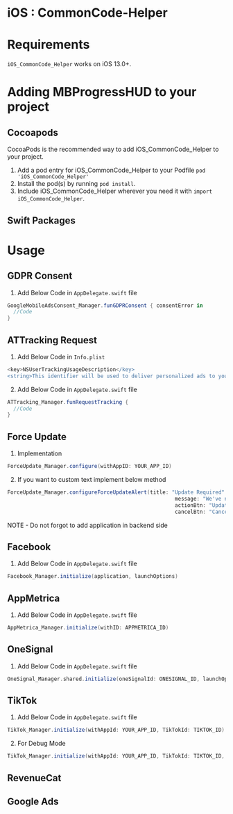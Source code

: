 # iOS : CommonCode-Helper

# Requirements
`iOS_CommonCode_Helper` works on iOS 13.0+.

# Adding MBProgressHUD to your project

## Cocoapods
CocoaPods is the recommended way to add iOS_CommonCode_Helper to your project.

1. Add a pod entry for iOS_CommonCode_Helper to your Podfile `pod 'iOS_CommonCode_Helper'`
2. Install the pod(s) by running `pod install`.
3. Include iOS_CommonCode_Helper wherever you need it with `import iOS_CommonCode_Helper`.

## Swift Packages



# Usage
## GDPR Consent
1. Add Below Code in `AppDelegate.swift` file
```groovy
GoogleMobileAdsConsent_Manager.funGDPRConsent { consentError in
  //Code
}
```

## ATTracking Request
1. Add Below Code in `Info.plist`
```groovy
<key>NSUserTrackingUsageDescription</key>
<string>This identifier will be used to deliver personalized ads to you.</string>
```
2. Add Below Code in `AppDelegate.swift` file
```groovy
ATTracking_Manager.funRequestTracking {
  //Code
}
```

## Force Update
1. Implementation
```groovy
ForceUpdate_Manager.configure(withAppID: YOUR_APP_ID)
```
2. If you want to custom text implement below method
```groovy
ForceUpdate_Manager.configureForceUpdateAlert(title: "Update Required".localized(),
                                                      message: "We've noticed that you've been using the deprecated application version for a long time. Please update to the latest version and enjoy the app.".localized(),
                                                      actionBtn: "Update".localized(),
                                                      cancelBtn: "Cancel".localized())
```
NOTE - Do not forgot to add application in backend side

## Facebook
1. Add Below Code in `AppDelegate.swift` file
```groovy
Facebook_Manager.initialize(application, launchOptions)
```

## AppMetrica
1. Add Below Code in `AppDelegate.swift` file
```groovy
AppMetrica_Manager.initialize(withID: APPMETRICA_ID)
```

## OneSignal
1. Add Below Code in `AppDelegate.swift` file
```groovy
OneSignal_Manager.shared.initialize(oneSignalId: ONESIGNAL_ID, launchOptions: launchOptions)
```

## TikTok
1. Add Below Code in `AppDelegate.swift` file
```groovy
TikTok_Manager.initialize(withAppId: YOUR_APP_ID, TikTokId: TIKTOK_ID)
```
2. For Debug Mode
```groovy
TikTok_Manager.initialize(withAppId: YOUR_APP_ID, TikTokId: TIKTOK_ID, isDebug: true)
```

## RevenueCat

## Google Ads
